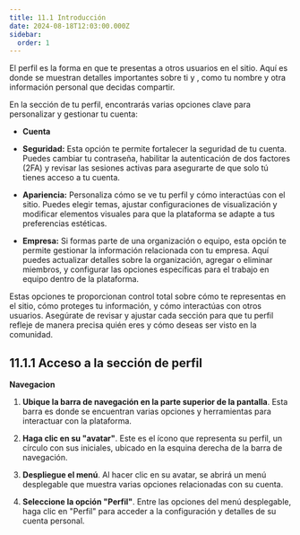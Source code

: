 ```yaml
---
title: 11.1 Introducción
date: 2024-08-18T12:03:00.000Z
sidebar:
  order: 1
---
```

El perfil es la forma en que te presentas a otros usuarios en el sitio. Aquí es donde se muestran detalles importantes sobre ti y , como tu nombre y otra información personal que decidas compartir.

En la sección de tu perfil, encontrarás varias opciones clave para personalizar y gestionar tu cuenta:

- **Cuenta**

- **Seguridad:** Esta opción te permite fortalecer la seguridad de tu cuenta. Puedes cambiar tu contraseña, habilitar la autenticación de dos factores (2FA) y revisar las sesiones activas para asegurarte de que solo tú tienes acceso a tu cuenta.

- **Apariencia:** Personaliza cómo se ve tu perfil y cómo interactúas con el sitio. Puedes elegir temas, ajustar configuraciones de visualización y modificar elementos visuales para que la plataforma se adapte a tus preferencias estéticas.

- **Empresa:** Si formas parte de una organización o equipo, esta opción te permite gestionar la información relacionada con tu empresa. Aquí puedes actualizar detalles sobre la organización, agregar o eliminar miembros, y configurar las opciones específicas para el trabajo en equipo dentro de la plataforma.

Estas opciones te proporcionan control total sobre cómo te representas en el sitio, cómo proteges tu información, y cómo interactúas con otros usuarios. Asegúrate de revisar y ajustar cada sección para que tu perfil refleje de manera precisa quién eres y cómo deseas ser visto en la comunidad.


## 11.1.1 Acceso a la sección de perfil

**Navegacion**

1. **Ubique la barra de navegación en la parte superior de la pantalla**. Esta barra es donde se encuentran varias opciones y herramientas para interactuar con la plataforma.

2. **Haga clic en su "avatar"**. Este es el ícono que representa su perfil, un círculo con sus iniciales, ubicado en la esquina derecha de la barra de navegación.

3. **Despliegue el menú**. Al hacer clic en su avatar, se abrirá un menú desplegable que muestra varias opciones relacionadas con su cuenta.

4. **Seleccione la opción "Perfil"**. Entre las opciones del menú desplegable, haga clic en "Perfil" para acceder a la configuración y detalles de su cuenta personal.
